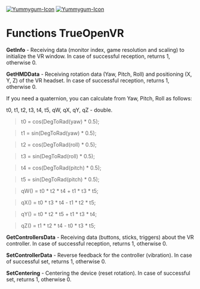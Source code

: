 ﻿[![Yummygum-Icon](https://user-images.githubusercontent.com/9499881/27683803-659dc988-5cd8-11e7-9c05-0b747e917666.png)](https://github.com/TrueOpenVR/TrueOpenVR-Core/blob/master/Library/README.md) [![Yummygum-Icon](https://user-images.githubusercontent.com/9499881/27683795-5b0fbac6-5cd8-11e7-929c-057833e01fb1.png)](https://github.com/TrueOpenVR/TrueOpenVR-Core/blob/master/Library/README.RU.md)
# Functions TrueOpenVR
**GetInfo** - Receiving data (monitor index, game resolution and scaling) to initialize the VR window. In case of successful reception, returns 1, otherwise 0.


**GetHMDData** - Receiving rotation data (Yaw, Pitch, Roll) and positioning (X, Y, Z) of the VR headset. In case of successful reception, returns 1, otherwise 0.

If you need a quaternion, you can calculate from Yaw, Pitch, Roll as follows:

t0, t1, t2, t3, t4, t5, qW, qX, qY, qZ - double.
>t0 = cos(DegToRad(yaw) * 0.5);

>t1 = sin(DegToRad(yaw) * 0.5);

>t2 = cos(DegToRad(roll) * 0.5);

>t3 = sin(DegToRad(roll) * 0.5);

>t4 = cos(DegToRad(pitch) * 0.5);

>t5 = sin(DegToRad(pitch) * 0.5);

>qW() = t0 * t2 * t4 + t1 * t3 * t5;

>qX() = t0 * t3 * t4 - t1 * t2 * t5;

>qY() = t0 * t2 * t5 + t1 * t3 * t4;

>qZ() = t1 * t2 * t4 - t0 * t3 * t5;


**GetControllersData** - Receiving data (buttons, sticks, triggers) about the VR controller. In case of successful reception, returns 1, otherwise 0.


**SetControllerData** - Reverse feedback for the controller (vibration). In case of successful set, returns 1, otherwise 0.


**SetCentering** - Centering the device (reset rotation). In case of successful set, returns 1, otherwise 0.
